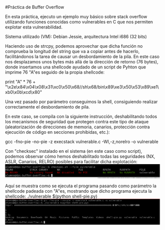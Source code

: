 #Práctica de Buffer Overflow

En esta práctica, ejecuto un ejemplo muy básico sobre stack overflow utilizando funciones conocidas como vulnerables en C que nos permiten explotar esta vulnerabilidad.

Sistema utilizado (VM): Debian Jessie, arquitectura Intel i686 (32 bits)

Haciendo uso de strcpy, podemos aprovechar que dicha función no comprueba la longitud del string que va a copiar antes de hacerlo, facilitándonos la tarea de causar un desbordamiento de la pila.
En este caso nos desplazamos unos bytes más allá de la dirección de retorno (76 bytes), donde insertamos una shellcode ayudado de un script de Pyhton que imprime 76 "A"es seguido de la propia shellcode:

print "A" * 76 + "\x2e\x84\x04\x08\x31\xc0\x50\x68//sh\x68/bin\x89\xe3\x50\x53\x89\xe1\xb0\x0b\xcd\x80"

Una vez pasado por parámetro conseguimos la shell, consiguiendo realizar correctamente el desbordamiento de pila.

En este caso, se compila con la siguiente instrucción, deshabilitando todos los mecanismos de seguridad que protegen contra este tipo de ataque (aleatorización de direcciones de memoria, canarios, protección contra ejecución de código en secciones prohibidas, etc.):

gcc -fno-pie -no-pie -z execstack vulnerable.c -Wl,-z,norelro -o vulnerable

Con "checksec" instalado en el sistema (en este caso como script), podemos observar cómo hemos deshabilitado todas las seguridades (NX, ASLR, Canarios, RELRO) posibles para facilitar dicha explotación:
![alt text](image-1.png)

Aquí se muestra como se ejecuta el programa pasando como parámetro la shellcode padeada con "A"es, mostrando que dicho programa ejecuta la shellcode:
./vulnerable $(python shell-pie.py)
![alt text](image.png)